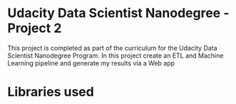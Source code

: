 # Udacity Data Scientist Nanodegree - Project 2

This project is completed as part of the curriculum for the Udacity Data Scientist Nanodegree Program. In this project create an ETL and Machine Learning pipeline and generate my results via a Web app

# Libraries used

